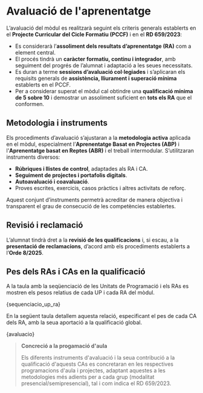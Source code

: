 # Avaluació de l'aprenentatge

<!-- 

De la guia:

Fent referència a l'avaluació, la programació del mòdul concretarà els aspectes curriculars mínims que es consideren bàsics per a superar el mòdul corresponent, segons el que arreplegue el reial decret que regula cada títol i l'orde corresponent al seu currículum. Així doncs, els referents últims per a l'avaluació seran les competències associades a l'oferta formativa.

Serà imprescindible avaluar tots els RA, encara que no indispensable superar-los tots per a obtindre una qualificació positiva en el mòdul, sinó els considerats mínims específics i la relació dels quals haurà d'aparéixer explicitada en la programació didàctica corresponent a cada mòdul.
En qualsevol cas, la programació didàctica haurà d'especificar:

a. Els procediments i els instruments d'avaluació de l'aprenentatge de l'alumnat: és necessari concretar quins seran els instruments i les evidències que utilitzarem per a avaluar el procés d'aprenentatge, tenint en compte que tot criteri necessita almenys una activitat d'avaluació, però una mateixa activitat pot servir per a valorar diferents criteris.
b. Els criteris de qualificació que s'hagen d'aplicar: en la programació didàctica de cada mòdul han de definir-se els criteris de qualificació globals del mòdul, ponderant els RA i per a l'avaluació de cada RA s'han de ponderar els CE associats. 

Al punt 4 de la guia es parla més extensament de l'avaluació. Alguens coses de les que es parla:

- Cal un canvi de paradigma, i passar de l'avaluació basada en continguts a basada en l'adquisició de competències.
- La guia fa una proposta, però no és prescriptiva
- L'avaluació ha de ser:
  - contínua
  - basada en RA
  - Adaptada a les metodologies

-->

<!-- Text "inspirat" per chatgpt a partir de la guia i després de fer-li l'explicació de com treballem -->

L’avaluació del mòdul es realitzarà seguint els criteris generals establerts en el **Projecte Curricular del Cicle Formatiu (PCCF)** i en el **RD 659/2023**:

* Es considerarà l’**assoliment dels resultats d’aprenentatge (RA)** com a element central.
* El procés tindrà un **caràcter formatiu, continu i integrador**, amb seguiment del progrés de l’alumnat i adaptació a les seues necessitats.
* Es duran a terme **sessions d’avaluació col·legiades** i s’aplicaran els requisits generals de **assistència, lliurament i superació mínima** establerts en el PCCF.
* Per a considerar superat el mòdul cal obtindre una **qualificació mínima de 5 sobre 10** i demostrar un assoliment suficient en **tots els RA** que el conformen.

## Metodologia i instruments

Els procediments d’avaluació s’ajustaran a la **metodologia activa** aplicada en el mòdul, especialment l’**Aprenentatge Basat en Projectes (ABP)** i l'**Aprenentatge basat en Reptes (ABR)** i el treball intermodular.
S’utilitzaran instruments diversos:

* **Rúbriques i llistes de control**, adaptades als RA i CA.
* **Seguiment de projectes i portafolis digitals**.
* **Autoavaluació i coavaluació**.
* Proves escrites, exercicis, casos pràctics i altres activitats de reforç.

Aquest conjunt d’instruments permetrà acreditar de manera objectiva i transparent el grau de consecució de les competències establertes.

## Revisió i reclamació

L’alumnat tindrà dret a la **revisió de les qualificacions** i, si escau, a la **presentació de reclamacions**, d’acord amb els procediments establerts a l’**Orde 8/2025**.

## Pes dels RAs i CAs en la qualificació

A la taula amb la seqüenciació de les Unitats de Programació i els RAs es mostren els pesos relatius de cada UP i cada RA del mòdul.

{sequenciacio_up_ra}

En la següent taula detallem aquesta relació, especificant el pes de cada CA dels RA, amb la seua aportació a la qualificació global.

{avaluacio}

>
> **Concreció a la progamació d'aula**
>
> Els diferents instruments d'avaluació i la seua contribució a la qualificació d'aquests CAs es concretaran en les respectives programacions d'aula i projectes, adaptant aquestes a les metodologies més adients per a cada grup (modalitat presencial/semipresencial), tal i com indica el RD 659/2023.
>

